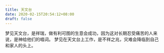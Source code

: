 ```yaml
---
title: 天文台
date: 2020-02-15T20:54:12+08:00
draft: false
---
```


梦见天文台，是祥瑞，做有利可图的生意会成功，因为这对长期忍受痛苦的人来说，是神给他们的唱词。
梦见在天文台上工作，是不祥之兆，灾难会降临到自己和家人的头上。
